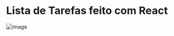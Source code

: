 # Lista de Tarefas feito com React
 
 ![image](https://user-images.githubusercontent.com/22817982/124599962-9f7b6400-de3c-11eb-8ed8-162ab53d0b27.png)
